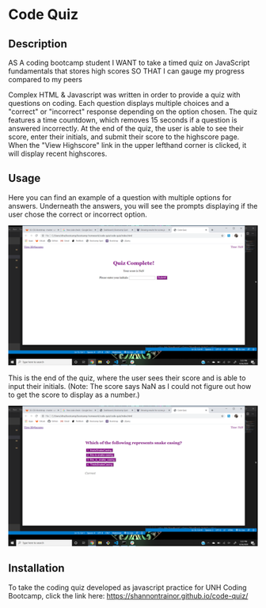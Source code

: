 # Code Quiz

## Description
AS A coding bootcamp student
I WANT to take a timed quiz on JavaScript fundamentals that stores high scores
SO THAT I can gauge my progress compared to my peers

Complex HTML & Javascript was written in order to provide a quiz with questions on coding. Each question displays multiple choices and a "correct" or "incorrect" response depending on the option chosen. The quiz features a time countdown, which removes 15 seconds if a question is answered incorrectly. At the end of the quiz, the user is able to see their score, enter their initials, and submit their score to the highscore page. When the "View Highscore" link in the upper lefthand corner is clicked, it will display recent highscores.


## Usage
Here you can find an example of a question with multiple options for answers. Underneath the answers, you will see the prompts displaying if the user chose the correct or incorrect option.

![](endpage.png)

This is the end of the quiz, where the user sees their score and is able to input their initials.  (Note: The score says NaN as I could not figure out how to get the score to display as a number.)

![](questionclip.png)


## Installation
To take the coding quiz developed as javascript practice for UNH Coding Bootcamp, click the link here:
https://shannontrainor.github.io/code-quiz/